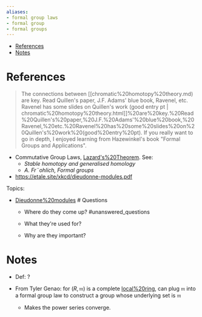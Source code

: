 ```yaml
---
aliases:
- formal group laws
- formal group
- formal groups
---
```


-   [References](#references)
-   [Notes](#notes)














# References

> The connections between [[chromatic%20homotopy%20theory.md) are key. Read Quillen's paper, J.F. Adams' blue book, Ravenel, etc. Ravenel has some slides on Quillen's work (good entry pt | chromatic%20homotopy%20theory.html]]%20are%20key.%20Read%20Quillen's%20paper,%20J.F.%20Adams'%20blue%20book,%20Ravenel,%20etc.%20Ravenel%20has%20some%20slides%20on%20Quillen's%20work%20(good%20entry%20pt). If you really want to go in depth, I enjoyed learning from Hazewinkel's book "Formal Groups and Applications".

-   Commutative Group Laws, [Lazard's%20Theorem](Lazard's%20Theorem). See:
    -   *Stable homotopy and generalised homology*
    -   *A. Fr¨ohlich, Formal groups*
-   <https://etale.site/xkcd/dieudonne-modules.pdf>

Topics:

-   [Dieudonne%20modules](Dieudonne%20modules) \# Questions

    -   Where do they come up? \#unanswered_questions

    -   What they're used for?

    -   Why are they important?

# Notes

-   Def: ?

-   From Tyler Genao: for $(R, {\mathfrak{m}})$ is a complete [local%20ring](local%20ring), can plug ${\mathfrak{m}}$ into a formal group law to construct a group whose underlying set is ${\mathfrak{m}}$

    -   Makes the power series converge.
